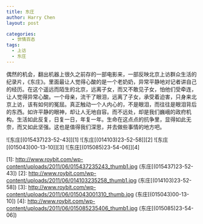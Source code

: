 ```yaml
---
title: 东庄
author: Harry Chen
layout: post

categories:
  - 世情百态
tags:
  - 上访
  - 东庄
---
```


  偶然的机会，翻出机器上很久之前存的一部电影来，一部反映北京上访群众生活的纪录片，《东庄》。里面最让人觉得心酸的是一个老奶奶，异常平静地对记者讲自己的经历。在这个遥远而陌生的北京，远离子女，而又不敢见子女，怕他们受牵连，让人觉得异常心酸。一个母亲，流干了眼泪，远离了子女，承受着迫害，只身来北京上访，该有如何的冤屈。真正触动一个人内心的，不是眼泪，而往往是眼泪背后的东西。如许平静的眼神，却让人无地自容。而不远处，却是我们巍峨的政府机构。生活如此反复，日复一日，年复一年。生命在这点点的抗争里，显得如此无奈，而又如此坚强。这也是值得我们深思，并去做些事情的地方吧。

![东庄\[\(015437\)23-52-43\]][1] ![东庄\[\(014103\)23-52-58\]][2] ![东庄\[\(015043\)00-13-10\]][3] ![东庄\[\(015085\)23-54-06\]][4]

   [1]: http://www.roybit.com/wp-content/uploads/2011/06/015437235243_thumb1.jpg (东庄[(015437)23-52-43])
   [2]: http://www.roybit.com/wp-content/uploads/2011/06/014103235258_thumb1.jpg (东庄[(014103)23-52-58])
   [3]: http://www.roybit.com/wp-content/uploads/2011/06/015043001310_thumb.jpg (东庄[(015043)00-13-10])
   [4]: http://www.roybit.com/wp-content/uploads/2011/06/015085235406_thumb1.jpg (东庄[(015085)23-54-06])
